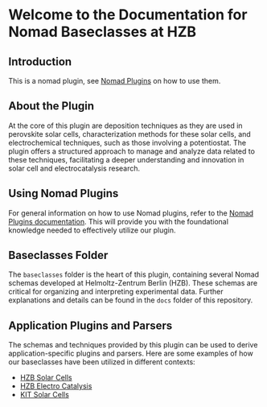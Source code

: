 # Welcome to the Documentation for Nomad Baseclasses at HZB

## Introduction

This is a nomad plugin, see [Nomad Plugins](https://nomad-lab/prod/v1/staging/docs/plugins.html) on how to use them.

## About the Plugin

At the core of this plugin are deposition techniques as they are used in perovskite solar cells, characterization methods for these solar cells, and electrochemical techniques, such as those involving a potentiostat. The plugin offers a structured approach to manage and analyze data related to these techniques, facilitating a deeper understanding and innovation in solar cell and electrocatalysis research.

## Using Nomad Plugins

For general information on how to use Nomad plugins, refer to the [Nomad Plugins documentation](https://nomad-lab/prod/v1/staging/docs/plugins.html). This will provide you with the foundational knowledge needed to effectively utilize our plugin.

## Baseclasses Folder

The `baseclasses` folder is the heart of this plugin, containing several Nomad schemas developed at Helmoltz-Zentrum Berlin (HZB). These schemas are critical for organizing and interpreting experimental data. Further explanations and details can be found in the `docs` folder of this repository.

## Application Plugins and Parsers

The schemas and techniques provided by this plugin can be used to derive application-specific plugins and parsers. Here are some examples of how our baseclasses have been utilized in different contexts:
- [HZB Solar Cells](https://github.com/RoteKekse/nomad-hysprint)
- [HZB Electro Catalysis](https://github.com/RoteKekse/nomad-chemical-energy)
- [KIT Solar Cells](https://github.com/RoteKekse/nomad-perotf)
